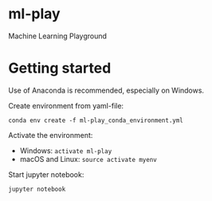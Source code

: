 # ml-play

Machine Learning Playground

# Getting started

Use of Anaconda is recommended, especially on Windows.

Create environment from yaml-file:

`conda env create -f ml-play_conda_environment.yml`

Activate the environment:

* Windows: `activate ml-play`
* macOS and Linux: `source activate myenv`

Start jupyter notebook:

`jupyter notebook`